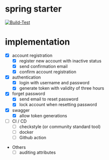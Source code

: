 # spring starter

[![Build-Test](https://github.com/ablil/spring-starter/actions/workflows/build-and-test.yml/badge.svg?branch=main)](https://github.com/ablil/spring-starter/actions/workflows/build-and-test.yml)

# implementation

- [x] account registration
  - [x] register new account with inactive status
  - [x] send confirmation email 
  - [x] confirm account registration
   
- [x] authentication
  - [x] login with username and password
  - [x] generate token with validity of three hours

- [x] forget password 
  - [x] send email to reset password
  - [x] lock account when resetting password 

- [x] swagger
  - [x] allow token generations

- [ ] CI / CD
  - [ ] checkstyle (or community standard tool)
  - [ ] docker
  - [ ] Github action

- Others
  - [ ] auditing attributes